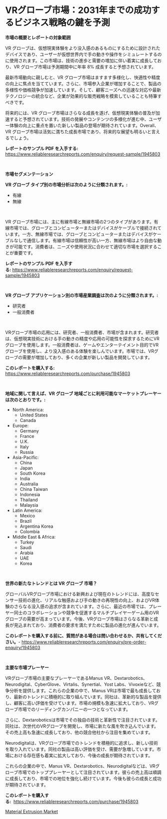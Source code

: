 <p><h1>VRグローブ市場：2031年までの成功するビジネス戦略の鍵を予測</h1></p><p><strong>市場の概要とレポートの対象範囲</strong></p>
<p><p>VR グローブは、仮想現実体験をより没入感のあるものにするために設計されたデバイスであり、ユーザーが仮想世界内で手の動きや操作をシミュレートするのに使用されます。この市場は、技術の進歩と需要の増加に伴い着実に成長しており、VR グローブ市場は予測期間中に年率 8% 成長すると予想されています。</p><p>最新市場動向に親しむと、VR グローブ市場はますます多様化し、快適性や精度の向上に焦点を当てています。さらに、市場参入企業が増加することで、製品の多様性や価格競争が加速しています。そして、顧客ニーズへの迅速な対応や最新テクノロジーの統合など、企業が効果的な販売戦略を模索していることも特筆すべきです。</p><p>将来的には、VR グローブ市場はさらなる成長を遂げ、仮想現実体験の普及が加速すると予想されています。技術の発展やコンテンツの多様化が進む中、ユーザー体験の向上に重点を置いた新しい製品の登場が期待されています。Overall、VR グローブ市場は活気に満ちた成長市場であり、将来的な展望も明るいと言えるでしょう。</p></p>
<p><strong>レポートのサンプル PDF を入手する:</strong> <a href="https://www.reliableresearchreports.com/enquiry/request-sample/1945803">https://www.reliableresearchreports.com/enquiry/request-sample/1945803</a></p>
<p>&nbsp;</p>
<p><strong>市場セグメンテーション</strong></p>
<p><strong>VR グローブ タイプ別の市場分析は次のように分類されます。:</strong></p>
<p><ul><li>有線</li><li>無線</li></ul></p>
<p>&nbsp;</p>
<p><p>VR グローブ市場には、主に有線市場と無線市場の2つのタイプがあります。有線市場では、グローブとコンピューターまたはデバイスがケーブルで接続されています。一方、無線市場では、グローブとコンピューターまたはデバイスがケーブルなしで通信します。有線市場は信頼性が高い一方、無線市場はより自由な動きが可能です。消費者は、ニーズや使用状況に合わせて適切な市場を選択することが重要です。</p></p>
<p><strong>レポートのサンプル PDF を入手する:</strong>&nbsp;<a href="https://www.reliableresearchreports.com/enquiry/request-sample/1945803">https://www.reliableresearchreports.com/enquiry/request-sample/1945803</a></p>
<p>&nbsp;</p>
<p><strong> VR グローブ アプリケーション別の市場産業調査は次のように分類されます。:</strong></p>
<p><ul><li>研究者</li><li>一般消費者</li></ul></p>
<p>&nbsp;</p>
<p><p>VRグローブ市場の応用には、研究者、一般消費者、市場が含まれます。研究者は、仮想現実技術における手の動きの精度や応用の可能性を探求するためにVRグローブを使用します。一般消費者は、ゲームやエンターテイメント目的でVRグローブを使用し、より没入感のある体験を楽しんでいます。市場では、VRグローブの需要が増加しており、多くの企業が新しい製品を開発しています。</p></p>
<p><strong>このレポートを購入する:</strong>&nbsp; <a href="https://www.reliableresearchreports.com/purchase/1945803">https://www.reliableresearchreports.com/purchase/1945803</a></p>
<p>&nbsp;</p>
<p><strong>地域に関して言えば、VR グローブ 地域ごとに利用可能なマーケットプレーヤーは次のとおりです。:</strong></p>
<p><ul>
    <li>
        North America:
        <ul>
            <li>United States</li>
            <li>Canada</li>
        </ul>
    </li>
    <li>
        Europe:
        <ul>
            <li>Germany</li>
            <li>France</li>
            <li>U.K.</li>
            <li>Italy</li>
            <li>Russia</li>
        </ul>
    </li>
    <li>
        Asia-Pacific:
        <ul>
            <li>China</li>
            <li>Japan</li>
            <li>South Korea</li>
            <li>India</li>
            <li>Australia</li>
            <li>China Taiwan</li>
            <li>Indonesia</li>
            <li>Thailand</li>
            <li>Malaysia</li>
        </ul>
    </li>
    <li>
        Latin America:
        <ul>
            <li>Mexico</li>
            <li>Brazil</li>
            <li>Argentina Korea</li>
            <li>Colombia</li>
        </ul>
    </li>
    <li>
        Middle East & Africa:
        <ul>
            <li>Turkey</li>
            <li>Saudi</li>
            <li>Arabia</li>
            <li>UAE</li>
            <li>Korea</li>
        </ul>
    </li>
    </ul></p>
<p>&nbsp;</p>
<p><strong>世界の新たなトレンドとは VR グローブ 市場？</strong></p>
<p><p>グローバルVRグローブ市場における新興および現在のトレンドには、高度なセンサー技術の進化、リアルな触感および手の動きの再現性の向上、およびVR体験のさらなる没入感の追求が含まれています。さらに、最近の市場では、プレーヤー同士のコラボレーションや競争を促進するマルチプレイヤーゲーム用のVRグローブの需要が高まっています。今後、VRグローブ市場はさらなる革新と成長が見込まれており、消費者の要求を満たすために製品の進化が進んでいます。</p></p>
<p><strong>このレポートを購入する前に、質問がある場合は問い合わせるか、共有してください。</strong>- <a href="https://www.reliableresearchreports.com/enquiry/pre-order-enquiry/1945803">https://www.reliableresearchreports.com/enquiry/pre-order-enquiry/1945803</a></p>
<p>&nbsp;</p>
<p><strong>主要な市場プレーヤー</strong></p>
<p><p>VRグローブ市場の主要なプレーヤーであるManus VR、Dextarobotics、Neurodigital、CyberGlove、Virtalis、Synertial、Yost Labs、Vivoxieなど、競争分析を提供します。これらの企業の中で、Manus VRは市場で最も成長しており、最新のトレンドに積極的に取り組んでいます。同社は、革新的な製品を提供し、顧客に高い評価を受けています。市場の規模も急速に拡大しており、VRグローブ市場でのリーディングカンパニーの一つとなっています。</p><p>さらに、Dextaroboticsは市場でその独自の技術と革新性で注目されています。同社は、次世代のVRグローブを開発し、市場に新たな風を吹き込んでいます。その売上高も急速に成長しており、他の競合他社から注目を集めています。</p><p>Neurodigitalは、VRグローブ市場でのトレンドを積極的に追求し、新しい技術を取り入れています。同社の製品は高い評価を受け、需要が急増しています。市場における存在感も着実に拡大しており、今後の成長が期待されています。</p><p>これらの企業の中で、Manus VR、Dextarobotics、Neurodigitalなどは、VRグローブ市場でのトッププレーヤーとして注目されています。彼らの売上高は順調に成長しており、市場での地位を強化し続けています。今後も彼らの成長と成功が期待されています。</p></p>
<p><strong>このレポートを購入する:</strong>&nbsp;&nbsp;<a href="https://www.reliableresearchreports.com/purchase/1945803">https://www.reliableresearchreports.com/purchase/1945803</a></p>
<p><p><a href="https://cautious-neon-760.notion.site/Material-Extrusion-Market-Size-Reflecting-a-Forecast-Till-2031-Market-By-Type-By-Application-and-B-9827cacd94524747ac1896f5b05a9dce">Material Extrusion Market</a></p></p>